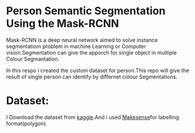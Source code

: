 # Person Semantic Segmentation Using the Mask-RCNN

Mask-RCNN is a deep neural network aimed to solve instance segmentatiom problem in machine Learning or Computer vision.Segmentation can give the apporch for single object in multiple Colour Segmantation.


In this respo i created the custom dataset for person.This repo will give the result of single person can identify by differnet colour Segmentations.

# Dataset:
I Download the dataset from <a href="https://www.kaggle.com/karthika95/pedestrian-detection">kaggle</a>.And i used <a href="https://www.makesense.ai/">Makesense</a>for labelling format(polygon).
